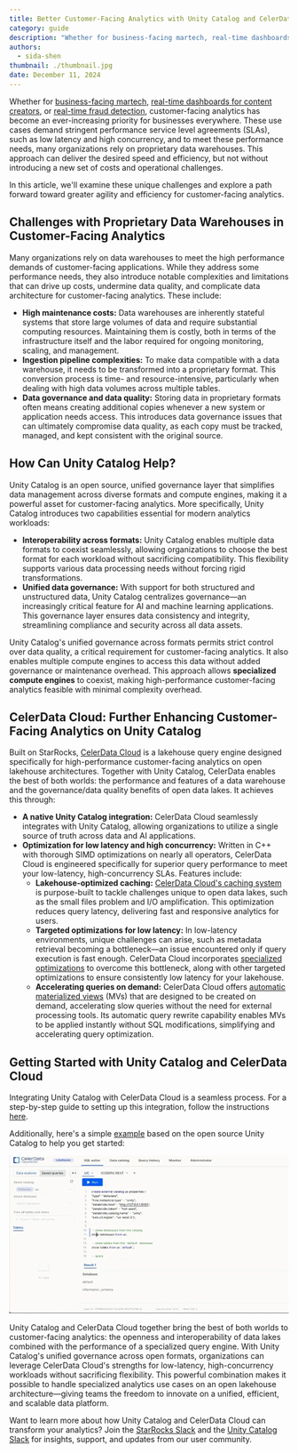 ```yaml
---
title: Better Customer-Facing Analytics with Unity Catalog and CelerData
category: guide
description: "Whether for business-facing martech, real-time dashboards for content creators, or real-time fraud detection, customer-facing analytics has become an ever-increasing priority for businesses everywhere. These use cases demand stringent performance service level agreements (SLAs), such as low latency and high concurrency, and to meet these performance needs, many organizations rely on proprietary data warehouses. This approach can deliver the desired speed and efficiency, but not without introducing a new set of costs and operational challenges. In this article, we’ll examine these unique challenges and explore a path forward toward greater agility and efficiency for customer-facing analytics."
authors:
  - sida-shen
thumbnail: ./thumbnail.jpg
date: December 11, 2024
---
```


Whether for [business-facing martech](https://starrocks.medium.com/demandbase-ditches-denormalization-by-switching-off-clickhouse-44195d795a83), [real-time dashboards for content creators](https://medium.com/pinterest-engineering/delivering-faster-analytics-at-pinterest-a639cdfad374), or [real-time fraud detection](https://celerdata.com/blog/verisoul-enables-real-time-analytics-by-transitioning-off-bigquery), customer-facing analytics has become an ever-increasing priority for businesses everywhere. These use cases demand stringent performance service level agreements (SLAs), such as low latency and high concurrency, and to meet these performance needs, many organizations rely on proprietary data warehouses. This approach can deliver the desired speed and efficiency, but not without introducing a new set of costs and operational challenges.

In this article, we'll examine these unique challenges and explore a path forward toward greater agility and efficiency for customer-facing analytics.

## Challenges with Proprietary Data Warehouses in Customer-Facing Analytics

Many organizations rely on data warehouses to meet the high performance demands of customer-facing applications. While they address some performance needs, they also introduce notable complexities and limitations that can drive up costs, undermine data quality, and complicate data architecture for customer-facing analytics. These include:

- **High maintenance costs:** Data warehouses are inherently stateful systems that store large volumes of data and require substantial computing resources. Maintaining them is costly, both in terms of the infrastructure itself and the labor required for ongoing monitoring, scaling, and management.
- **Ingestion pipeline complexities:** To make data compatible with a data warehouse, it needs to be transformed into a proprietary format. This conversion process is time- and resource-intensive, particularly when dealing with high data volumes across multiple tables.
- **Data governance and data quality:** Storing data in proprietary formats often means creating additional copies whenever a new system or application needs access. This introduces data governance issues that can ultimately compromise data quality, as each copy must be tracked, managed, and kept consistent with the original source.

## How Can Unity Catalog Help?

Unity Catalog is an open source, unified governance layer that simplifies data management across diverse formats and compute engines, making it a powerful asset for customer-facing analytics. More specifically, Unity Catalog introduces two capabilities essential for modern analytics workloads:

- **Interoperability across formats:** Unity Catalog enables multiple data formats to coexist seamlessly, allowing organizations to choose the best format for each workload without sacrificing compatibility. This flexibility supports various data processing needs without forcing rigid transformations.
- **Unified data governance:** With support for both structured and unstructured data, Unity Catalog centralizes governance—an increasingly critical feature for AI and machine learning applications. This governance layer ensures data consistency and integrity, streamlining compliance and security across all data assets.

Unity Catalog's unified governance across formats permits strict control over data quality, a critical requirement for customer-facing analytics. It also enables multiple compute engines to access this data without added governance or maintenance overhead. This approach allows **specialized compute engines** to coexist, making high-performance customer-facing analytics feasible with minimal complexity overhead.

## CelerData Cloud: Further Enhancing Customer-Facing Analytics on Unity Catalog

Built on StarRocks, [CelerData Cloud](https://celerdata.com/) is a lakehouse query engine designed specifically for high-performance customer-facing analytics on open lakehouse architectures. Together with Unity Catalog, CelerData enables the best of both worlds: the performance and features of a data warehouse and the governance/data quality benefits of open data lakes. It achieves this through:

- **A native Unity Catalog integration:** CelerData Cloud seamlessly integrates with Unity Catalog, allowing organizations to utilize a single source of truth across data and AI applications.
- **Optimization for low latency and high concurrency:** Written in C++ with thorough SIMD optimizations on nearly all operators, CelerData Cloud is engineered specifically for superior query performance to meet your low-latency, high-concurrency SLAs. Features include:
  - **Lakehouse-optimized caching:** [CelerData Cloud's caching system](https://www.starrocks.io/blog/accelerate-customer-facing-analytics-on-open-lakehouses-with-caching) is purpose-built to tackle challenges unique to open data lakes, such as the small files problem and I/O amplification. This optimization reduces query latency, delivering fast and responsive analytics for users.
  - **Targeted optimizations for low latency:** In low-latency environments, unique challenges can arise, such as metadata retrieval becoming a bottleneck—an issue encountered only if query execution is fast enough. CelerData Cloud incorporates [specialized optimizations](https://celerdata.com/blog/how-to-accelerate-iceberg-metadata-retrieval) to overcome this bottleneck, along with other targeted optimizations to ensure consistently low latency for your lakehouse.
  - **Accelerating queries on demand:** CelerData Cloud offers [automatic materialized views](https://docs.celerdata.com/BYOC/docs/using_starrocks/auto_materialized_view/) (MVs) that are designed to be created on demand, accelerating slow queries without the need for external processing tools. Its automatic query rewrite capability enables MVs to be applied instantly without SQL modifications, simplifying and accelerating query optimization.

## Getting Started with Unity Catalog and CelerData Cloud

Integrating Unity Catalog with CelerData Cloud is a seamless process. For a step-by-step guide to setting up this integration, follow the instructions [here](https://docs.celerdata.com/BYOC/docs/data_source/catalog/deltalake_catalog/#databricks-unity-catalog).

Additionally, here's a simple [example](https://github.com/unitycatalog/unitycatalog/blob/main/docs/integrations/unity-catalog-celerdata.md) based on the open source Unity Catalog to help you get started:

![CelerData Cloud BYOC code snippet](celerdata-cloud-byoc-snippet.webp)

Unity Catalog and CelerData Cloud together bring the best of both worlds to customer-facing analytics: the openness and interoperability of data lakes combined with the performance of a specialized query engine. With Unity Catalog's unified governance across open formats, organizations can leverage CelerData Cloud's strengths for low-latency, high-concurrency workloads without sacrificing flexibility. This powerful combination makes it possible to handle specialized analytics use cases on an open lakehouse architecture—giving teams the freedom to innovate on a unified, efficient, and scalable data platform.

Want to learn more about how Unity Catalog and CelerData Cloud can transform your analytics? Join the [StarRocks Slack](https://starrocks.io/redirecting-to-slack) and the [Unity Catalog Slack](https://join.slack.com/t/unitycatalog/shared_invite/zt-3f93k8flt-Ent43H6MQQYNN52Ca_eRMQ) for insights, support, and updates from our user community.
